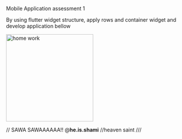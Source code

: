 Mobile Application assessment 1

By using flutter widget structure, apply rows and container widget and develop application bellow

<img width="238" alt="home work" src="https://github.com/user-attachments/assets/4ab467c8-d4d9-4ae2-b6be-e89bfee09f09" />





// SAWA SAWAAAAAA!! @__he.is.shami__
//heaven saint ///
